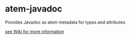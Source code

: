atem-javadoc
============

Provides Javadoc as atem metadata for types and attributes

[see Wiki for more information](https://github.com/stemey/atem-javadoc/wiki)
